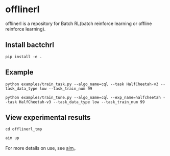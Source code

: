 # offlinerl 
offlinerl is a repository for Batch RL(batch reinforce learning or offline reinforce learning).

## Install bactchrl

```
pip install -e .
```

## Example

```
python examples/train_task.py --algo_name=cql --task HalfCheetah-v3 --task_data_type low --task_train_num 99

python examples/train_tune.py --algo_name=cql --exp_name=halfcheetah --task HalfCheetah-v3 --task_data_type low --task_train_num 99
```

## View experimental results
```
cd offlinerl_tmp

aim up
```
For more details on use, see [aim](https://github.com/aimhubio/aim)。

